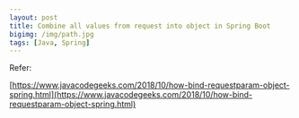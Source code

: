 ```yaml
---
layout: post
title: Combine all values from request into object in Spring Boot
bigimg: /img/path.jpg
tags: [Java, Spring]
---
```







Refer:

[https://www.javacodegeeks.com/2018/10/how-bind-requestparam-object-spring.html](https://www.javacodegeeks.com/2018/10/how-bind-requestparam-object-spring.html)